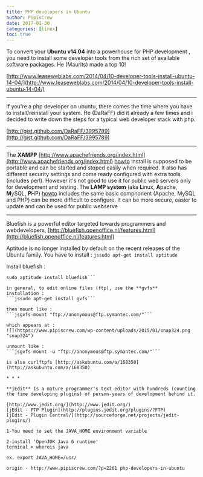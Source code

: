 ```yaml
---
title: PHP developers in Ubuntu
author: PipisCrew
date: 2017-01-30
categories: [linux]
toc: true
---
```


To convert your **Ubuntu v14.04** into a powerhouse for PHP development , you need to install some developer tools from the rich set of available software packages. He (Maurits) made a top 10!

[http://www.leaseweblabs.com/2014/04/10-developer-tools-install-ubuntu-14-04/](http://www.leaseweblabs.com/2014/04/10-developer-tools-install-ubuntu-14-04/)

* * *

If you're a php developer on ubuntu, there comes the time where you have to install/reinstall your system. He (DaRaFF) did it already a few times and i decided to write down the steps for a typical web developer stack with php. 

[http://gist.github.com/DaRaFF/3995789](http://gist.github.com/DaRaFF/3995789)

* * *

The **XAMPP**  [http://www.apachefriends.org/index.html](http://www.apachefriends.org/index.html) [howto](http://ubuntuportal.com/2013/12/how-to-install-xampp-1-8-3-for-linux-in-ubuntu-desktop.html) install is supposed to be portable and can be started and stoped easily when required. It also has different security settings and come ready configured with extra tools (includes perl). However it's not good to use it for public web servers only for development and testing.
The **LAMP system** (aka **L**inux, **A**pache, **M**ySQL, **P**HP) [howto](http://howto.blbosti.com/2010/02/4-easiest-ways-to-install-lamp-server-on-ubuntu/) includes the same basic compnonent (Apache, MySQL and PHP) can be more difficult to configure. It can be more secure, easier to update and can be used for public webserve

* * *

Bluefish is a powerful editor targeted towards programmers and webdevelopers,
[http://bluefish.openoffice.nl/features.html](http://bluefish.openoffice.nl/features.html)

Aptitude is no longer installed by default on the recent releases of the Ubuntu family. 
You have to install :
```jssudo apt-get install aptitude```

Install bluefish :
```jssudo apt-get install bluefish
sudo aptitude install bluefish```

in general, to edit online files (ftp), use the **gvfs** 
installation :
```jssudo apt-get install gvfs```

then mount like :
```jsgvfs-mount "ftp://anonymous@ftp.symantec.com/"```

which appears at :
![](https://www.pipiscrew.com/wp-content/uploads/2015/01/snap324.png "snap324")

unmount like :
```jsgvfs-mount -u "ftp://anonymous@ftp.symantec.com/"```

is also curlftpfs [http://askubuntu.com/a/168350](http://askubuntu.com/a/168350)

* * *

**jEdit** Is a mature programmer's text editor with hundreds (counting the time developing plugins) of person-years of development behind it.

[http://www.jedit.org/](http://www.jedit.org/)
[jEdit - FTP Plugin](http://plugins.jedit.org/plugins/?FTP)
[jEdit - Plugin Central/](http://sourceforge.net/projects/jedit-plugins/)

1-You need to set the JAVA_HOME environment variable

2-install 'OpenJDK Java 6 runtime'
terminal > whereis java

ex. export JAVA_HOME=/usr/

origin - http://www.pipiscrew.com/?p=2261 php-developers-in-ubuntu